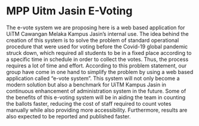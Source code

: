 # MPP Uitm Jasin E-Voting

The e-vote system we are proposing here is a web based application for UiTM Cawangan Melaka Kampus Jasin’s internal use. The idea behind the creation of this system is to solve the problem of standard operational procedure that were used for voting before the Covid-19 global pandemic struck down, which required all students to be in a fixed place according to a specific time in schedule in order to collect the votes. Thus, the process requires a lot of time and effort. According to this problem statement, our group have come in one hand to simplify the problem by using a web based application called “e-vote system”. This system will not only become a modern solution but also a benchmark for UiTM Kampus Jasin in continuous enhancement of administration system in the future. Some of the benefits of this e-voting system will be in aiding the team in counting the ballots faster, reducing the cost of staff required to count votes manually while also providing more accessibility. Furthermore, results are also expected to be reported and published faster.
